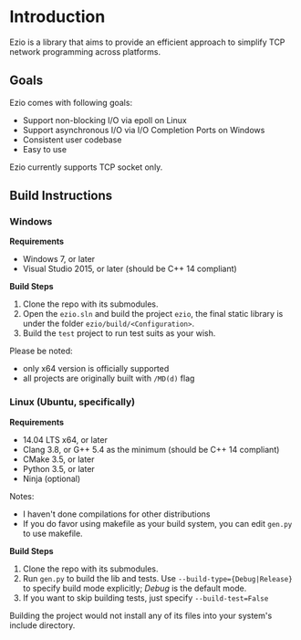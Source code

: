 Introduction
===

Ezio is a library that aims to provide an efficient approach to simplify TCP network programming across platforms.

## Goals

Ezio comes with following goals:
- Support non-blocking I/O via epoll on Linux
- Support asynchronous I/O via I/O Completion Ports on Windows
- Consistent user codebase
- Easy to use

Ezio currently supports TCP socket only.

## Build Instructions

### Windows

**Requirements**

- Windows 7, or later
- Visual Studio 2015, or later (should be C++ 14 compliant)

**Build Steps**

1. Clone the repo with its submodules.
2. Open the `ezio.sln` and build the project `ezio`, the final static library is under the folder `ezio/build/<Configuration>`.
3. Build the `test` project to run test suits as your wish.

Please be noted:
- only x64 version is officially supported
- all projects are originally built with `/MD(d)` flag

### Linux (Ubuntu, specifically)

**Requirements**

- 14.04 LTS x64, or later
- Clang 3.8, or G++ 5.4 as the minimum (should be C++ 14 compliant)
- CMake 3.5, or later
- Python 3.5, or later
- Ninja (optional)

Notes:
- I haven't done compilations for other distributions
- If you do favor using makefile as your build system, you can edit `gen.py` to use makefile.

**Build Steps**

1. Clone the repo with its submodules.
2. Run `gen.py` to build the lib and tests.
   Use `--build-type={Debug|Release}` to specify build mode explicitly; *Debug* is the default mode.
3. If you want to skip building tests, just specify `--build-test=False`

Building the project would not install any of its files into your system's include directory.

